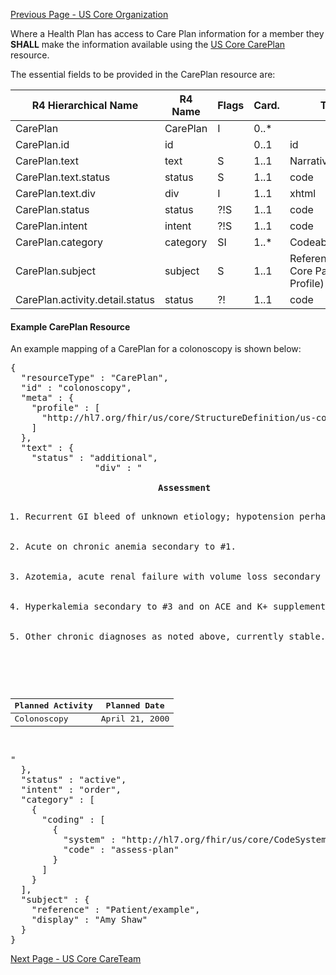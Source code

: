 [Previous Page - US Core Organization](USCoreOrganization.html)


Where a Health Plan has access to Care Plan information for a member they **SHALL** make the information available using the [US Core CarePlan](http://hl7.org/fhir/us/core/StructureDefinition-us-core-careplan.html) resource.

The essential fields to be provided in the CarePlan  resource are:

| R4 Hierarchical Name            | R4 Name  | Flags | Card. | Type                               |
|---------------------------------|----------|-------|-------|------------------------------------|
| CarePlan                        | CarePlan | I     | 0..*  |                                    |
| CarePlan.id                     | id       |      | 0..1  | id                                 |
| CarePlan.text                   | text     | S     | 1..1  | Narrative                          |
| CarePlan.text.status            | status   | S     | 1..1  | code                               |
| CarePlan.text.div               | div      | I     | 1..1  | xhtml                              |
| CarePlan.status                 | status   | ?!S  | 1..1  | code                               |
| CarePlan.intent                 | intent   | ?!S  | 1..1  | code                               |
| CarePlan.category               | category | SI   | 1..*  | CodeableConcept                    |
| CarePlan.subject                | subject  | S    | 1..1  | Reference(US Core Patient Profile) |
| CarePlan.activity.detail.status | status   | ?!    | 1..1  | code                               |

#### Example CarePlan Resource

An example mapping of a CarePlan for a colonoscopy is shown below:

<pre>
{
  "resourceType" : "CarePlan",
  "id" : "colonoscopy",
  "meta" : {
    "profile" : [
      "http://hl7.org/fhir/us/core/StructureDefinition/us-core-careplan"
    ]
  },
  "text" : {
    "status" : "additional",
				"div" : "<div xmlns=\"http://www.w3.org/1999/xhtml\">      
				            <strong>Assessment</strong>
				            <ol><li>Recurrent GI bleed of unknown etiology; hypotension perhaps secondary to this but as likely secondary to polypharmacy.</li>
										       <li>Acute on chronic anemia secondary to #1.</li>
													 <li>Azotemia, acute renal failure with volume loss secondary to #1.</li>
													 <li>Hyperkalemia secondary to #3 and on ACE and K+ supplement.</li>
													 <li>Other chronic diagnoses as noted above, currently stable.</li>
										</ol>
										<table>
										      <thead>
													    <tr>
															     <th>Planned Activity</th>
																	 <th>Planned Date</th>
														 </tr>
												 </thead>
												<tbody>
												    <tr>
														     <td>Colonoscopy</td>
																 <td>April 21, 2000</td>
													</tr>
										 </tbody>
							</table>
							</div>"
  },
  "status" : "active",
  "intent" : "order",
  "category" : [
    {
      "coding" : [
        {
          "system" : "http://hl7.org/fhir/us/core/CodeSystem/careplan-category",
          "code" : "assess-plan"
        }
      ]
    }
  ],
  "subject" : {
    "reference" : "Patient/example",
    "display" : "Amy Shaw"
  }
}
</pre>



[Next Page - US Core CareTeam](USCoreCareTeam.html)